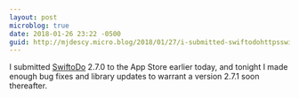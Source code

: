 ```yaml
---
layout: post
microblog: true
date: 2018-01-26 23:22 -0500
guid: http://mjdescy.micro.blog/2018/01/27/i-submitted-swiftodohttpsswiftodoappcom.html
---
```

I submitted [SwiftoDo](https://swiftodoapp.com) 2.7.0 to the App Store earlier today, and tonight I made enough bug fixes and library updates to warrant a version 2.7.1 soon thereafter.
